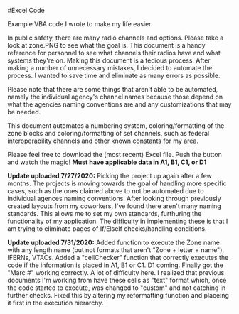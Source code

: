 #Excel Code

Example VBA code I wrote to make my life easier. 

In public safety, there are many radio channels and options. Please take a look at zone.PNG to see what the goal is.
This document is a handy reference for personnel to see what channels their radios have and what systems they're on. 
Making this document is a tedious process. After making a number of unnecessary mistakes, I decided to automate the 
process. I wanted to save time and eliminate as many errors as possible.  

Please note that there are some things that aren't able to be automated, namely the individual agency's channel names because those 
depend on what the agencies naming conventions are and any customizations that may be needed. 
          
This document automates a numbering system, coloring/formatting of the zone blocks and coloring/formatting of set channels, such as 
federal interoperability channels and other known constants for my area. 

Please feel free to download the (most recent) Excel file. Push the button and watch the magic! **Must have applicable data in A1, B1, C1, or D1**


**Update uploaded 7/27/2020:** Picking the project up again after a few months. The projects is moving towards the goal of handling more specific cases, such as the ones claimed above to not be automated due to individual agences naming conventions. After looking through previously created layouts from my coworkers, I've found there aren't many naming standards. This allows me to set my own standards, furthuring the functionality of my application. 
The difficulty in implementing these is that I am trying to eliminate pages of If/ElseIf checks/handling conditions. 



**Update uploaded 7/31/2020:** 
Added function to execute the Zone name with any length name (but not formats that aren't "Zone + letter + name"), IFERNs, VTACs. 
Added a "cellChecker" function that correctly executes the code if the information is placed in A1, B1 or C1. D1 coming. 
Finally got the "Marc #" working correctly. A lot of difficulty here. I realized that previous documents I'm working from have these cells as "text" format which, once the code started to execute, was changed to "custom" and not catching in further checks. Fixed this by altering my reformatting function and placeing it first in the execution hierarchy. 
